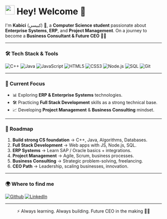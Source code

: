 <h1><img src="https://emojis.slackmojis.com/emojis/images/1531849430/4246/blob-sunglasses.gif?1531849430" width="30"/> Hey! Welcome 👋</h1>

<p>I'm <b>Kabici</b> (كبيسي) 🚀, a <b>Computer Science student</b> passionate about 
<b>Enterprise Systems</b>, <b>ERP</b>, and <b>Project Management</b>.  
On a journey to become a <b>Business Consultant & Future CEO</b> 🏢✨</p>

---

<h3>🛠️ Tech Stack & Tools</h3>
<p>
  <img alt="C++" src="https://img.shields.io/badge/-C++-00599C?style=flat-square&logo=cplusplus&logoColor=white" />
  <img alt="Java" src="https://img.shields.io/badge/-Java-007396?style=flat-square&logo=java&logoColor=white" />
  <img alt="JavaScript" src="https://img.shields.io/badge/-JavaScript-F7DF1E?style=flat-square&logo=javascript&logoColor=black" />
  <img alt="HTML5" src="https://img.shields.io/badge/-HTML5-E34F26?style=flat-square&logo=html5&logoColor=white" />
  <img alt="CSS3" src="https://img.shields.io/badge/-CSS3-1572B6?style=flat-square&logo=css3&logoColor=white" />
  <img alt="Node.js" src="https://img.shields.io/badge/-Node.js-43853d?style=flat-square&logo=node.js&logoColor=white" />
  <img alt="SQL" src="https://img.shields.io/badge/-SQL-336791?style=flat-square&logo=postgresql&logoColor=white" />
  <img alt="Git" src="https://img.shields.io/badge/-Git-F05032?style=flat-square&logo=git&logoColor=white" />
</p>

---

<h3>📂 Current Focus</h3>
<ul>
  <li>📊 Exploring <b>ERP & Enterprise Systems</b> technologies.</li>
  <li>🛠️ Practicing <b>Full Stack Development</b> skills as a strong technical base.</li>
  <li>📈 Developing <b>Project Management</b> & <b>Business Consulting</b> mindset.</li>
</ul>

---

<h3>🚀 Roadmap</h3>
<ol>
  <li><b>Build strong CS foundation</b> → C++, Java, Algorithms, Databases.</li>
  <li><b>Full Stack Development</b> → Web apps with JS, Node.js, SQL.</li>
  <li><b>ERP Systems</b> → Learn SAP / Oracle basics + integrations.</li>
  <li><b>Project Management</b> → Agile, Scrum, business processes.</li>
  <li><b>Business Consulting</b> → Strategic problem-solving, freelancing.</li>
  <li><b>CEO Path</b> → Leadership, scaling businesses, innovation.</li>
</ol>

---

<h3>🌍 Where to find me</h3>
<p>
  <a href="https://github.com/YOUR_USERNAME" target="_blank"><img alt="Github" src="https://img.shields.io/badge/GitHub-%2312100E.svg?&style=for-the-badge&logo=Github&logoColor=white" /></a>
  <a href="https://www.linkedin.com/in/YOUR_LINKEDIN" target="_blank"><img alt="LinkedIn" src="https://img.shields.io/badge/linkedin-%230077B5.svg?&style=for-the-badge&logo=linkedin&logoColor=white" /></a>
</p>

---

<p align="center">⚡ Always learning. Always building. Future CEO in the making 💼✨</p>
